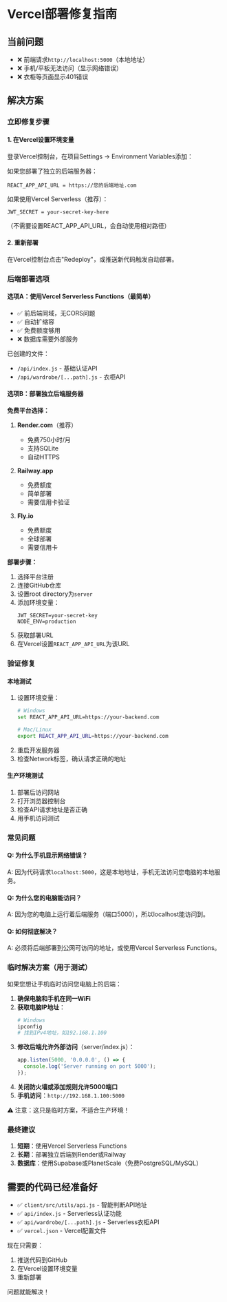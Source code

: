 # Vercel部署修复指南

## 当前问题
- ❌ 前端请求`http://localhost:5000`（本地地址）
- ❌ 手机/平板无法访问（显示网络错误）
- ❌ 衣柜等页面显示401错误

## 解决方案

### 立即修复步骤

#### 1. 在Vercel设置环境变量
登录Vercel控制台，在项目Settings → Environment Variables添加：

如果您部署了独立的后端服务器：
```
REACT_APP_API_URL = https://您的后端地址.com
```

如果使用Vercel Serverless（推荐）：
```
JWT_SECRET = your-secret-key-here
```
（不需要设置REACT_APP_API_URL，会自动使用相对路径）

#### 2. 重新部署
在Vercel控制台点击"Redeploy"，或推送新代码触发自动部署。

### 后端部署选项

#### 选项A：使用Vercel Serverless Functions（最简单）
- ✅ 前后端同域，无CORS问题
- ✅ 自动扩缩容
- ✅ 免费额度够用
- ❌ 数据库需要外部服务

已创建的文件：
- `/api/index.js` - 基础认证API
- `/api/wardrobe/[...path].js` - 衣柜API

#### 选项B：部署独立后端服务器

**免费平台选择：**

1. **Render.com**（推荐）
   - 免费750小时/月
   - 支持SQLite
   - 自动HTTPS
   
2. **Railway.app**
   - 免费额度
   - 简单部署
   - 需要信用卡验证

3. **Fly.io**
   - 免费额度
   - 全球部署
   - 需要信用卡

**部署步骤：**
1. 选择平台注册
2. 连接GitHub仓库
3. 设置root directory为`server`
4. 添加环境变量：
   ```
   JWT_SECRET=your-secret-key
   NODE_ENV=production
   ```
5. 获取部署URL
6. 在Vercel设置`REACT_APP_API_URL`为该URL

### 验证修复

#### 本地测试
1. 设置环境变量：
   ```bash
   # Windows
   set REACT_APP_API_URL=https://your-backend.com
   
   # Mac/Linux
   export REACT_APP_API_URL=https://your-backend.com
   ```
2. 重启开发服务器
3. 检查Network标签，确认请求正确的地址

#### 生产环境测试
1. 部署后访问网站
2. 打开浏览器控制台
3. 检查API请求地址是否正确
4. 用手机访问测试

### 常见问题

#### Q: 为什么手机显示网络错误？
A: 因为代码请求`localhost:5000`，这是本地地址，手机无法访问您电脑的本地服务。

#### Q: 为什么您的电脑能访问？
A: 因为您的电脑上运行着后端服务（端口5000），所以localhost能访问到。

#### Q: 如何彻底解决？
A: 必须将后端部署到公网可访问的地址，或使用Vercel Serverless Functions。

### 临时解决方案（用于测试）

如果您想让手机临时访问您电脑上的后端：

1. **确保电脑和手机在同一WiFi**
2. **获取电脑IP地址**：
   ```bash
   # Windows
   ipconfig
   # 找到IPv4地址，如192.168.1.100
   ```
3. **修改后端允许外部访问**（server/index.js）：
   ```javascript
   app.listen(5000, '0.0.0.0', () => {
     console.log('Server running on port 5000');
   });
   ```
4. **关闭防火墙或添加规则允许5000端口**
5. **手机访问**：`http://192.168.1.100:5000`

⚠️ 注意：这只是临时方案，不适合生产环境！

### 最终建议

1. **短期**：使用Vercel Serverless Functions
2. **长期**：部署独立后端到Render或Railway
3. **数据库**：使用Supabase或PlanetScale（免费PostgreSQL/MySQL）

## 需要的代码已经准备好

- ✅ `client/src/utils/api.js` - 智能判断API地址
- ✅ `api/index.js` - Serverless认证功能
- ✅ `api/wardrobe/[...path].js` - Serverless衣柜API
- ✅ `vercel.json` - Vercel配置文件

现在只需要：
1. 推送代码到GitHub
2. 在Vercel设置环境变量
3. 重新部署

问题就能解决！